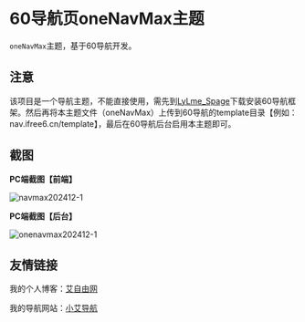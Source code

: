 # 60导航页oneNavMax主题
`oneNavMax`主题，基于60导航开发。

## 注意

该项目是一个导航主题，不能直接使用，需先到[LyLme_Spage](https://gitee.com/LyLme/lylme_spage)下载安装60导航框架。然后再将本主题文件（oneNavMax）上传到60导航的template目录【例如：nav.ifree6.cn/template】，最后在60导航后台启用本主题即可。

## 截图

**PC端截图【前端】**

![navmax202412-1](https://github.com/user-attachments/assets/205f186b-36f7-405f-a3b8-ad004cc55194)

**PC端截图【后台】**

![onenavmax202412-1](https://github.com/user-attachments/assets/432517e0-3913-4eeb-9a29-5e31a6a85147)


## 友情链接

我的个人博客：[艾自由网](https://www.ifree6.cn) 

我的导航网站：[小艾导航](https://nav.ifree6.cn)
